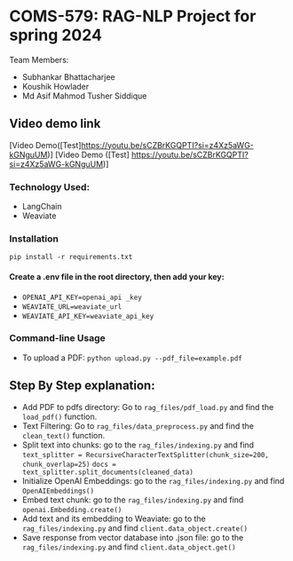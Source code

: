 # COMS-579: RAG-NLP Project for spring 2024
Team Members: 

- Subhankar Bhattacharjee
- Koushik Howlader
- Md Asif Mahmod Tusher Siddique


## Video demo link

[Video Demo([Test]https://youtu.be/sCZBrKGQPTI?si=z4Xz5aWG-kGNguUM)]
[Video Demo ([Test] https://youtu.be/sCZBrKGQPTI?si=z4Xz5aWG-kGNguUM)]


### Technology Used:
- LangChain
- Weaviate

### Installation

`pip install -r requirements.txt`

#### Create a .env file in the root directory, then add your key:
- `OPENAI_API_KEY=openai_api _key`
- `WEAVIATE_URL=weaviate_url`
- `WEAVIATE_API_KEY=weaviate_api_key`

### Command-line Usage

- To upload a PDF: `python upload.py --pdf_file=example.pdf`

## Step By Step explanation:
- Add PDF to pdfs directory:
  Go to `rag_files/pdf_load.py` and find the `load_pdf()` function.
- Text Filtering:
  Go to `rag_files/data_preprocess.py` and find the `clean_text()` function.
- Split text into chunks:
  go to the `rag_files/indexing.py` and find
  ```text_splitter = RecursiveCharacterTextSplitter(chunk_size=200, chunk_overlap=25)```
  ```docs = text_splitter.split_documents(cleaned_data)```
- Initialize OpenAI Embeddings:
  go to the `rag_files/indexing.py` and find `OpenAIEmbeddings()`
- Embed text chunk:
  go to the `rag_files/indexing.py` and find `openai.Embedding.create()`
- Add text and its embedding to Weaviate:
  go to the `rag_files/indexing.py` and find `client.data_object.create()`
- Save response from vector database into .json file:
   go to the `rag_files/indexing.py` and find `client.data_object.get()`
  


